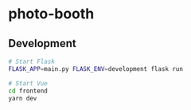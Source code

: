 # photo-booth

## Development

```bash
# Start Flask
FLASK_APP=main.py FLASK_ENV=development flask run

# Start Vue
cd frontend
yarn dev


```